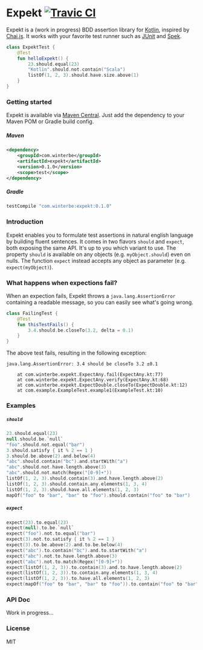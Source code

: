 # Expekt [![Travic CI](https://travis-ci.org/winterbe/expekt.svg?branch=master)](https://travis-ci.org/winterbe/expekt)

Expekt is a (work in progress) BDD assertion library for [Kotlin](http://kotlinlang.org/), inspired by [Chai.js](http://chaijs.com/). It works with your favorite test runner such as [JUnit](http://junit.org/) and [Spek](http://jetbrains.github.io/spek/).

```kotlin
class ExpektTest {
    @Test
    fun helloExpekt() {
        23.should.equal(23)
        "Kotlin".should.not.contain("Scala")
        listOf(1, 2, 3).should.have.size.above(1)
    }
}
```

### Getting started

Expekt is available via [Maven Central](https://repo1.maven.org/maven2/com/winterbe/expekt/). Just add the dependency to your Maven POM or Gradle build config.

##### Maven

```xml
<dependency>
    <groupId>com.winterbe</groupId>
    <artifactId>expekt</artifactId>
    <version>0.1.0</version>
    <scope>test</scope>
</dependency>
```

##### Gradle

```groovy
testCompile "com.winterbe:expekt:0.1.0"
```

### Introduction

Expekt enables you to formulate test assertions in natural english language by building fluent sentences. It comes in two flavors `should` and `expect`, both exposing the same API. It's up to you which variant to use. The property `should` is available on any objects (e.g. `myObject.should`) even on nulls. The function `expect` instead accepts any object as parameter (e.g. `expect(myObject)`).

### What happens when expections fail?

When an expection fails, Expekt throws a `java.lang.AssertionError` containing a readable message, so you can easily see what's going wrong.

```kotlin
class FailingTest {
    @Test
    fun thisTestFails() {
        3.4.should.be.closeTo(3.2, delta = 0.1)
    }
}
```

The above test fails, resulting in the following exception:

```
java.lang.AssertionError: 3.4 should be closeTo 3.2 ±0.1

	at com.winterbe.expekt.ExpectAny.fail(ExpectAny.kt:77)
	at com.winterbe.expekt.ExpectAny.verify(ExpectAny.kt:68)
	at com.winterbe.expekt.ExpectDouble.closeTo(ExpectDouble.kt:12)
	at com.example.ExampleTest.example1(ExampleTest.kt:10)
```

### Examples

##### `should`

```kotlin
23.should.equal(23)
null.should.be.`null`
"foo".should.not.equal("bar")
3.should.satisfy { it % 2 == 1 }
3.should.be.above(2).and.below(4)
"abc".should.contain("bc").and.startWith("a")
"abc".should.not.have.length.above(3)
"abc".should.not.match(Regex("[0-9]+"))
listOf(1, 2, 3).should.contain(3).and.have.length.above(2)
listOf(1, 2, 3).should.contain.any.elements(1, 3, 4)
listOf(1, 2, 3).should.have.all.elements(1, 2, 3)
mapOf("foo" to "bar", "bar" to "foo").should.contain("foo" to "bar")
```

##### `expect`

```kotlin
expect(23).to.equal(23)
expect(null).to.be.`null`
expect("foo").not.to.equal("bar")
expect(3).not.to.satisfy { it % 2 == 1 }
expect(3).to.be.above(2).and.to.be.below(4)
expect("abc").to.contain("bc").and.to.startWith("a")
expect("abc").not.to.have.length.above(3)
expect("abc").not.to.match(Regex("[0-9]+"))
expect(listOf(1, 2, 3)).to.contain(3).and.to.have.length.above(2)
expect(listOf(1, 2, 3)).to.contain.any.elements(1, 3, 4)
expect(listOf(1, 2, 3)).to.have.all.elements(1, 2, 3)
expect(mapOf("foo" to "bar", "bar" to "foo")).to.contain("foo" to "bar")
```

### API Doc

Work in progress...

### License

MIT